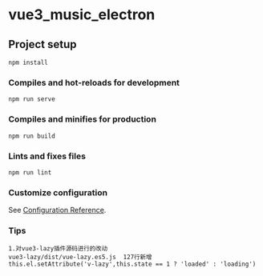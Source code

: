 # vue3_music_electron

## Project setup
```
npm install
```

### Compiles and hot-reloads for development
```
npm run serve
```

### Compiles and minifies for production
```
npm run build
```

### Lints and fixes files
```
npm run lint
```

### Customize configuration
See [Configuration Reference](https://cli.vuejs.org/config/).

### Tips
```
1.对vue3-lazy插件源码进行的改动
vue3-lazy/dist/vue-lazy.es5.js  127行新增
this.el.setAttribute('v-lazy',this.state == 1 ? 'loaded' : 'loading')
```
